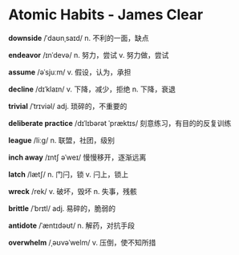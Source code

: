 # Atomic Habits - James Clear

**downside** /ˈdaʊnˌsaɪd/ n. 不利的一面，缺点

**endeavor** /ɪnˈdevə/ n. 努力，尝试 v. 努力做，尝试

**assume** /əˈsjuːm/ v. 假设，认为，承担

**decline** /dɪˈklaɪn/ v. 下降，减少，拒绝 n. 下降，衰退

**trivial** /ˈtrɪviəl/ adj. 琐碎的，不重要的

**deliberate practice** /dɪˈlɪbərət ˈpræktɪs/ 刻意练习，有目的的反复训练

**league** /liːɡ/ n. 联盟，社团，级别

**inch away** /ɪntʃ əˈweɪ/ 慢慢移开，逐渐远离

**latch** /lætʃ/ n. 门闩，锁 v. 闩上，锁上

**wreck** /rek/ v. 破坏，毁坏 n. 失事，残骸

**brittle** /ˈbrɪtl/ adj. 易碎的，脆弱的

**antidote** /ˈæntɪdəʊt/ n. 解药，对抗手段

**overwhelm** /ˌəʊvəˈwelm/ v. 压倒，使不知所措
